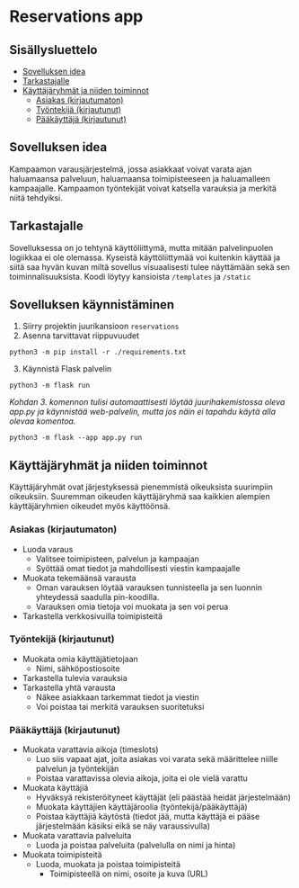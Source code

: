 # Reservations app

## Sisällysluettelo
- [Sovelluksen idea](#sovelluksen-idea)
- [Tarkastajalle](#tarkastajalle)
- [Käyttäjäryhmät ja niiden toiminnot](#käyttäjäryhmät-ja-niiden-toiminnot)
    * [Asiakas (kirjautumaton)](#asiakas-kirjautumaton)
    * [Työntekijä (kirjautunut)](#työntekijä-kirjautunut)
    * [Pääkäyttäjä (kirjautunut)](#pääkäyttäjä-kirjautunut)

<a name="sovelluksen-idea"></a>
## Sovelluksen idea
Kampaamon varausjärjestelmä, jossa asiakkaat voivat varata ajan haluamaansa palveluun, haluamaansa toimipisteeseen ja haluamalleen kampaajalle. Kampaamon työntekijät voivat katsella varauksia ja merkitä niitä tehdyiksi.

<a name="tarkastajalle"></a>
## Tarkastajalle
Sovelluksessa on jo tehtynä käyttöliittymä, mutta mitään palvelinpuolen logiikkaa ei ole olemassa. Kyseistä käyttöliittymää voi kuitenkin käyttää ja siitä saa hyvän kuvan miltä sovellus visuaalisesti tulee näyttämään sekä sen toiminnalisuuksista. Koodi löytyy kansioista `/templates` ja `/static`

## Sovelluksen käynnistäminen
1. Siirry projektin juurikansioon `reservations`
2. Asenna tarvittavat riippuvuudet
```shell
python3 -m pip install -r ./requirements.txt
```
3. Käynnistä Flask palvelin
```shell
python3 -m flask run
```

_Kohdan 3. komennon tulisi automaattisesti löytää juurihakemistossa oleva app.py ja käynnistää web-palvelin, mutta jos näin ei tapahdu käytä alla olevaa komentoa._
```shell
python3 -m flask --app app.py run
```

<a name="käyttäjäryhmät-ja-niiden-toiminnot"></a>
## Käyttäjäryhmät ja niiden toiminnot
Käyttäjäryhmät ovat järjestyksessä pienemmistä oikeuksista suurimpiin oikeuksiin. Suuremman oikeuden käyttäjäryhmä saa kaikkien alempien käyttäjäryhmien oikeudet myös käyttöönsä.

<a name="asiakas-kirjautumaton"></a>
### Asiakas (kirjautumaton)
- Luoda varaus
  - Valitsee toimipisteen, palvelun ja kampaajan
  - Syöttää omat tiedot ja mahdollisesti viestin kampaajalle
- Muokata tekemäänsä varausta
  - Oman varauksen löytää varauksen tunnisteella ja sen luonnin yhteydessä saadulla pin-koodilla.
  - Varauksen omia tietoja voi muokata ja sen voi perua
- Tarkastella verkkosivuilla toimipisteitä

<a name="työntekijä-kirjautunut"></a>
### Työntekijä (kirjautunut)
- Muokata omia käyttäjätietojaan
  - Nimi, sähköpostiosoite
- Tarkastella tulevia varauksia
- Tarkastella yhtä varausta
  - Näkee asiakkaan tarkemmat tiedot ja viestin
  - Voi poistaa tai merkitä varauksen suoritetuksi

<a name="pääkäyttäjä-kirjautunut"></a>
### Pääkäyttäjä (kirjautunut)
- Muokata varattavia aikoja (timeslots)
  - Luo siis vapaat ajat, joita asiakas voi varata sekä määrittelee niille palvelun ja työntekijän
  - Poistaa varattavissa olevia aikoja, joita ei ole vielä varattu
- Muokata käyttäjiä
  - Hyväksyä rekisteröityneet käyttäjät (eli päästää heidät järjestelmään)
  - Muokata käyttäjien käyttäjäroolia (työntekijä/pääkäyttäjä)
  - Poistaa käyttäjiä käytöstä (tiedot jää, mutta käyttäjä ei pääse järjestelmään käsiksi eikä se näy varaussivulla)
- Muokata varattavia palveluita
  - Luoda ja poistaa palveluita (palvelulla on nimi ja hinta)
- Muokata toimipisteitä
  - Luoda, muokata ja poistaa toimipisteitä
    - Toimipisteellä on nimi, osoite ja kuva (URL)